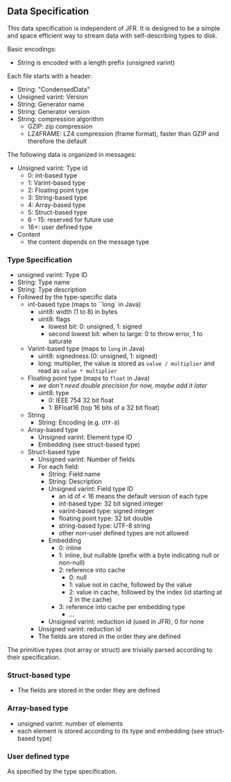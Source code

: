 Data Specification
------------------

This data specification is independent of JFR.
It is designed to be a simple and space efficient way to stream
data with self-describing types to disk.

Basic encodings:
- String is encoded with a length prefix (unsigned varint)

Each file starts with a header:
- String: "CondensedData"
- Unsigned varint: Version
- String: Generator name
- String: Generator version
- String: compression algorithm
    - GZIP: zip compression
    - LZ4FRAME: LZ4 compression (frame format), faster than GZIP and therefore the default

The following data is organized in messages:

- Unsigned varint: Type id
    - 0: int-based type
    - 1: Varint-based type
    - 2: Floating point type
    - 3: String-based type
    - 4: Array-based type
    - 5: Struct-based type
    - 6 - 15: reserved for future use
    - 16+: user defined type
- Content
    - the content depends on the message type

### Type Specification
- unsigned varint: Type ID
- String: Type name
- String: Type description
- Followed by the type-specific data
    - int-based type (maps to ``long` in Java)
        - uint8: width (1 to 8) in bytes
        - uint8: flags
            - lowest bit: 0: unsigned, 1: signed
            - second lowest bit: when to large: 0 to throw error, 1 to saturate
    - Varint-based type (maps to `long` in Java)
        - uint8: signedness (0: unsigned, 1: signed)
        - long: multiplier, the value is stored as `value / multiplier` and read as `value * multiplier`
    - Floating point type (maps to `float` in Java)
        - _we don't need double precision for now, maybe add it later_
        - uint8: type
            - 0: IEEE 754 32 bit float
            - 1: BFloat16 (top 16 bits of a 32 bit float)
    - String
        - String: Encoding (e.g. `UTF-8`)
    - Array-based type
        - Unsigned varint: Element type ID
        - Embedding (see struct-based type)
    - Struct-based type
        - Unsigned varint: Number of fields
        - For each field:
            - String: Field name
            - String: Description
            - Unsigned varint: Field type ID
                - an id of < 16 means the default version of each type
                - int-based type: 32 bit signed integer
                - varint-based type: signed integer
                - floating point type: 32 bit double
                - string-based type: UTF-8 string
                - other non-user defined types are not allowed
            - Embedding
                - 0: inline
                - 1: inline, but nullable (prefix with a byte indicating null or non-null)
                - 2: reference into cache
                    - 0: null
                    - 1: value not in cache, followed by the value
                    - 2: value in cache, followed by the index (id starting at 2 in the cache)
                - 3: reference into cache per embedding type
                    - ...
            - Unsigned varint: reduction id (used in JFR), 0 for none
        - Unsigned varint: reduction id
        - The fields are stored in the order they are defined

The primitive types (not array or struct) are trivially parsed according to their specification.

### Struct-based type
- The fields are stored in the order they are defined

### Array-based type
- unsigned varint: number of elements
- each element is stored according to its type and embedding (see struct-based type)

### User defined type
As specified by the type specification.
